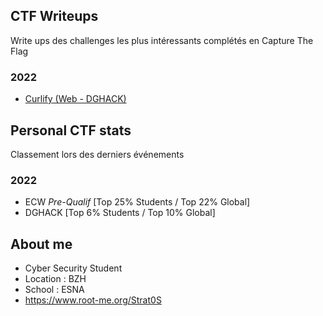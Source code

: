 ## CTF Writeups

Write ups des challenges les plus intéressants complétés en Capture The Flag

### 2022 

- <a href="https://github.com/xStrat0S/CTF-Write-Ups/blob/main/Curlify.md">Curlify (Web - DGHACK)</a>

## Personal CTF stats

Classement lors des derniers événements

### 2022

- ECW _Pre-Qualif_ [Top 25% Students / Top 22% Global]
- DGHACK [Top 6% Students / Top 10% Global]

## About me

- Cyber Security Student  
- Location : BZH 
- School : ESNA 
- https://www.root-me.org/Strat0S
